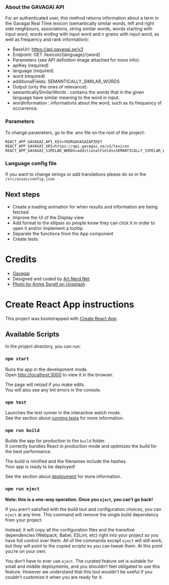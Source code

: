 ### About the GAVAGAI API
For an authenticated user, this method returns information about a term in the Gavagai Real Time lexicon (semantically similar words, left and right side neighbours, associations, string similar words, words starting with input word, words ending with input word and n grams with input word, as well as frequency and rank information):

- BaseUrl: https://api.gavagai.se/v3
- Endpoint: GET /lexicon/{language}/{word}
- Parameters (see API definition image attached for more info):
- apiKey (required)
- language (required)
- word (required)
- additionalFields: SEMANTICALLY_SIMILAR_WORDS
- Output (only the ones of relevance):
- semanticallySimilarWords : contains the words that in the given language have similar meaning to the word in input.
- wordInformation : informations about the word, such as its frequency of occurrence.


### Parameters
To change parameters, go to the .env file on the root of the project:

```
REACT_APP_GAVAGAI_API_KEY=YOURGAVAGAIAPIKEY
REACT_APP_GAVAGAI_URI=https://api.gavagai.se/v3/lexicon
REACT_APP_GAVAGAI_SIMILAR_WORDS=additionalFields=SEMANTICALLY_SIMILAR_WORDS
```

### Language config file
If you want to change strings or add translations please do so in the `/src/asses/config.json`

## Next steps
- Create a loading animation for when results and information are being fetched 
- Improve the UI of the Display view
- Add format to the ellipsis so people know they can click it in order to open it and/or implement a tooltip
- Separate the functions from the App component
- Create tests

# Credits
- [Gavagai](https://developer.gavagai.io/docs)
- Designed and coded by [Art Nerd Net](http://www.artnerd.net)
- [Photo by Annie Spratt on Unsplash](https://unsplash.com/@anniespratt)

# Create React App instructions
This project was bootstrapped with [Create React App](https://github.com/facebook/create-react-app).

## Available Scripts

In the project directory, you can run:

### `npm start`

Runs the app in the development mode.<br>
Open [http://localhost:3000](http://localhost:3000) to view it in the browser.

The page will reload if you make edits.<br>
You will also see any lint errors in the console.

### `npm test`

Launches the test runner in the interactive watch mode.<br>
See the section about [running tests](https://facebook.github.io/create-react-app/docs/running-tests) for more information.

### `npm run build`

Builds the app for production to the `build` folder.<br>
It correctly bundles React in production mode and optimizes the build for the best performance.

The build is minified and the filenames include the hashes.<br>
Your app is ready to be deployed!

See the section about [deployment](https://facebook.github.io/create-react-app/docs/deployment) for more information.

### `npm run eject`

**Note: this is a one-way operation. Once you `eject`, you can’t go back!**

If you aren’t satisfied with the build tool and configuration choices, you can `eject` at any time. This command will remove the single build dependency from your project.

Instead, it will copy all the configuration files and the transitive dependencies (Webpack, Babel, ESLint, etc) right into your project so you have full control over them. All of the commands except `eject` will still work, but they will point to the copied scripts so you can tweak them. At this point you’re on your own.

You don’t have to ever use `eject`. The curated feature set is suitable for small and middle deployments, and you shouldn’t feel obligated to use this feature. However we understand that this tool wouldn’t be useful if you couldn’t customize it when you are ready for it.
